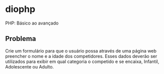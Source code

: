 # diophp
PHP: Básico ao avançado

## Problema
Crie um formulário para que o usuário possa através de uma página web preencher o nome e 
a idade dos competidores. Esses dados deverão ser utilizados para exibir em qual categoria
o competido e se encaixa, Infantil, Adolescente ou Adulto.
